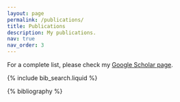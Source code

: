 ```yaml
---
layout: page
permalink: /publications/
title: Publications
description: My publications.
nav: true
nav_order: 3
---
```

For a complete list, please check my [Google Scholar page](https://scholar.google.com/citations?hl=en&user=2m8f6TsAAAAJ).
<!-- _pages/publications.md -->

<!-- Bibsearch Feature -->

{% include bib_search.liquid %}

<div class="publications">

{% bibliography %}

</div>
